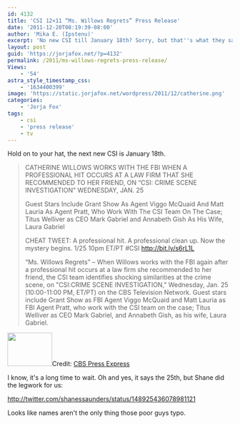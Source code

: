 ```yaml
---
id: 4132
title: 'CSI 12×11 “Ms. Willows Regrets” Press Release'
date: '2011-12-20T08:19:39-08:00'
author: 'Mika E. (Ipstenu)'
excerpt: 'No new CSI till January 18th? Sorry, but that''s what they say. Oh and the 25th thing was a typo. '
layout: post
guid: 'https://jorjafox.net/?p=4132'
permalink: /2011/ms-willows-regrets-press-release/
Views:
    - '54'
astra_style_timestamp_css:
    - '1634400399'
image: 'https://static.jorjafox.net/wordpress/2011/12/catherine.png'
categories:
    - 'Jorja Fox'
tags:
    - csi
    - 'press release'
    - tv
---
```


Hold on to your hat, the next new CSI is January 18th.
<blockquote>CATHERINE WILLOWS WORKS WITH THE FBI WHEN A PROFESSIONAL HIT OCCURS AT A LAW FIRM THAT SHE RECOMMENDED TO HER FRIEND, ON “CSI: CRIME SCENE INVESTIGATION” WEDNESDAY, JAN. 25

Guest Stars Include Grant Show As Agent Viggo McQuaid And Matt Lauria As Agent Pratt, Who Work With The CSI Team On The Case; Titus Welliver as CEO Mark Gabriel and Annabeth Gish As His Wife, Laura Gabriel

CHEAT TWEET: A professional hit. A professional clean up. Now the mystery begins. 1/25 10pm ET/PT #CSI http://bit.ly/s6rL1L

“Ms. Willows Regrets” – When Willows works with the FBI again after a professional hit occurs at a law firm she recommended to her friend, the CSI team identifies shocking similarities at the crime scene, on "CSI:CRIME SCENE INVESTIGATION," Wednesday, Jan. 25 (10:00-11:00 PM, ET/PT) on the CBS Television Network. Guest stars include Grant Show as FBI Agent Viggo McQuaid and Matt Lauria as FBI Agent Pratt, who work with the CSI team on the case; Titus Welliver as CEO Mark Gabriel, and Annabeth Gish, as his wife, Laura Gabriel.</blockquote>
<img class="alignleft size-thumbnail wp-image-4133" title="catherine" src="//static.jorjafox.net/wordpress/2011/12/catherine-210x140.png" alt="" width="100" height="75" />Credit: <a href="http://www.cbspressexpress.com/cbs-entertainment/shows/csi-crime-scene-investigation/releases/view?id=30174">CBS Press Express</a>

I know, it's a long time to wait. Oh and yes, it says the 25th, but Shane did the legwork for us:

http://twitter.com/shanessaunders/status/148925436078981121

Looks like names aren't the only thing those poor guys typo.